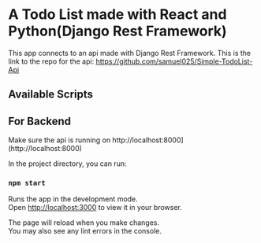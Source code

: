 # A Todo List made with React and Python(Django Rest Framework)

This app connects to an api made with Django Rest Framework.
This is the link to the repo for the api:
    https://github.com/samuel025/Simple-TodoList-Api

## Available Scripts
##  For Backend
Make sure the api is running on http://localhost:8000](http://localhost:8000)


In the project directory, you can run:


### `npm start`

Runs the app in the development mode.\
Open [http://localhost:3000](http://localhost:3000) to view it in your browser.

The page will reload when you make changes.\
You may also see any lint errors in the console.



